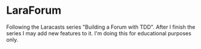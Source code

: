 # LaraForum
Following the Laracasts series "Building a Forum with TDD".
After I finish the series I may add new features to it. I'm doing this for educational purposes only.
